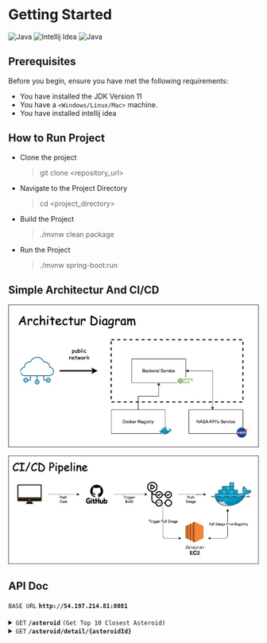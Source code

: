 # Getting Started

![Java](https://img.shields.io/badge/java-%23ED8B00.svg?style=for-the-badge&logo=java&logoColor=white)
![Intellij Idea](https://img.shields.io/badge/Intellij%20Idea-000?logo=intellij-idea&style=for-the-badge)
![Java](https://img.shields.io/badge/SpringBoot-6DB33F?style=for-the-badge&logo=Spring&logoColor=white)

## Prerequisites

Before you begin, ensure you have met the following requirements:

* You have installed the JDK Version 11
* You have a `<Windows/Linux/Mac>` machine.
* You have installed intellij idea

## How to Run Project
* Clone the project <br>
  > git clone <repository_url>
* Navigate to the Project Directory  <br>
  > cd <project_directory>
* Build the Project <br>
  > ./mvnw clean package
* Run the Project <br>
  > ./mvnw spring-boot:run

## Simple Architectur And CI/CD
![Image Alt text](https://raw.githubusercontent.com/bimosyah/ic-test/master/images/arch%20diagram.jpg)

![Image Alt text](https://github.com/bimosyah/ic-test/blob/master/images/cicd%20pipeline.jpg?raw=true)

## API Doc

<summary><code>BASE URL</code> <code><b>http://54.197.214.81:8081</b></code></summary>
<br>
<details>
 <summary><code>GET</code> <code><b>/asteroid</b></code> <code>(Get Top 10 Closest Asteroid)</code></summary>

##### Parameters

| name         | type           | data type | description                      |
|--------------|----------------|-----------|----------------------------------|
| `start_date` | `not required` | string    | set first date asteroid approach |
| `end_date`   | `not required` | string    | set end date asteroid approach   |

##### Responses

| http code | content-type       | response |
 |-----------|--------------------|----------|
| `200`     | `application/json` | JSON     |

##### Example cURL

 ```javascript
  curl --location 'http://54.197.214.81:8081/asteroid?start_date=2020-10-10&end_date=2020-10-16'
 ```

</details>

<details>
 <summary><code>GET</code> <code><b>/asteroid/detail/{asteroidId}</b></code></summary>

##### Parameters

| name         | type       | data type | description |
|--------------|------------|-----------|-------------|
| `asteroidId` | `required` | string    | asteroid id |

##### Responses

| http code | content-type       | response |
 |-----------|--------------------|----------|
| `200`     | `application/json` | JSON     |

##### Example cURL

 ```javascript
  curl --location 'http://54.197.214.81:8081/asteroid/detail/2162162'
 ```

</details>

